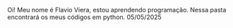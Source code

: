 Oi! Meu nome é Flavio Viera, estou aprendendo programação. Nessa pasta encontrará os meus códigos em python.
05/05/2025
